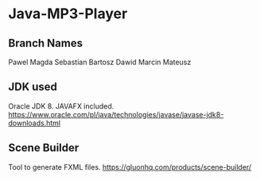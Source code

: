 # Java-MP3-Player

## Branch Names 

Pawel
Magda
Sebastian
Bartosz
Dawid
Marcin
Mateusz

## JDK used

Oracle JDK 8. JAVAFX included. 
https://www.oracle.com/pl/java/technologies/javase/javase-jdk8-downloads.html 

## Scene Builder

Tool to generate FXML files.
https://gluonhq.com/products/scene-builder/

